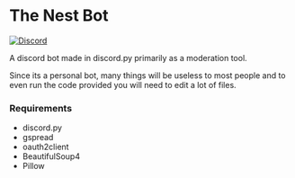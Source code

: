 # The Nest Bot

[![Discord](https://img.shields.io/badge/Discord-Join%20The%20Nest-7289da?style=flat&logo=discord)](https://discord.gg/https://discord.gg/56NJr7n)

A discord bot made in discord.py primarily as a moderation tool.

Since its a personal bot, many things will be useless to most people and to even run the code provided you will need to edit a lot of files.



### Requirements
+ discord.py
+ gspread
+ oauth2client
+ BeautifulSoup4
+ Pillow
